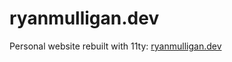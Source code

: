 # ryanmulligan.dev

Personal website rebuilt with 11ty: [ryanmulligan.dev](https://ryanmulligan.dev)
